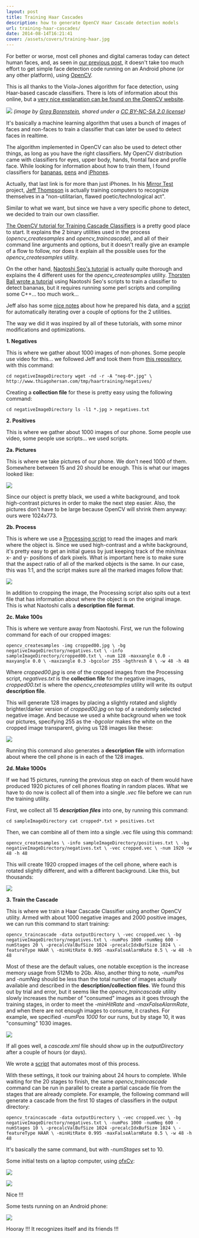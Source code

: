 ```yaml
---
layout: post
title: Training Haar Cascades
description: how to generate OpenCV Haar Cascade detection models
url: training-haar-cascades/
date: 2014-08-14T16:21:41
cover: /assets/covers/training-haar.jpg
---
```

For better or worse, most cell phones and digital cameras today can detect human faces, and, as seen in [our previous post](/post/android-opencv/), it doesn't take too much effort to get simple face detection code running on an Android phone (or any other platform), using [OpenCV](http://opencv.org/).

This is all thanks to the Viola-Jones algorithm for face detection, using Haar-based cascade classifiers. There is lots of information about this online, but a [very nice explanation can be found on the OpenCV website](http://opencv-python-tutroals.readthedocs.io/en/latest/py_tutorials/py_objdetect/py_face_detection/py_face_detection.html).

![](/assets/posts/training-haar-cascades/haarFace.jpg) *(image by [Greg Borenstein](https://www.flickr.com/photos/unavoidablegrain/), shared under a [CC BY-NC-SA 2.0 license](https://creativecommons.org/licenses/by-nc-sa/2.0/))*

It's basically a machine learning algorithm that uses a bunch of images of faces and non-faces to train a classifier that can later be used to detect faces in realtime.

The algorithm implemented in OpenCV can also be used to detect other things, as long as you have the right classifiers. My OpenCV distribution came with classifiers for eyes, upper body, hands, frontal face and profile face. While looking for information about how to train them, I found classifiers for [bananas](http://coding-robin.de/2013/07/22/train-your-own-opencv-haar-classifier.html), [pens](http://opencvuser.blogspot.com/2011/08/creating-haar-cascade-classifier-aka.html) and [iPhones](https://github.com/jeffThompson/MirrorTest/tree/master/AutomatedTraining).

Actually, that last link is for more than just iPhones. In his [Mirror Test](http://www.jeffreythompson.org/mirror-test.php) project, [Jeff Thompson](http://www.jeffreythompson.org/) is actually training computers to recognize themselves in a "non-utilitarian, flawed poetic/technological act".

Similar to what we want, but since we have a very specific phone to detect, we decided to train our own classifier.

[The OpenCV tutorial for Training Cascade Classifiers](http://docs.opencv.org/doc/user_guide/ug_traincascade.html) is a pretty good place to start. It explains the 2 binary utilities used in the process (*opencv_createsamples* and *opencv_traincascade*), and all of their command line arguments and options, but it doesn't really give an example of a flow to follow, nor does it explain all the possible uses for the *opencv_createsamples* utility.

On the other hand, [Naotoshi Seo's tutorial](http://note.sonots.com/SciSoftware/haartraining.html) is actually quite thorough and explains the 4 different uses for the *opencv_createsamples* utility. [Thorsten Ball wrote a tutorial](http://coding-robin.de/2013/07/22/train-your-own-opencv-haar-classifier.html) using Naotoshi Seo's scripts to train a classifier to detect bananas, but it requires running some perl scripts and compiling some C++... too much work...

Jeff also has some [nice notes](https://github.com/jeffThompson/MirrorTest/blob/master/TrainingInstructions.md) about how he prepared his data, and a [script](https://github.com/jeffThompson/MirrorTest/blob/master/AutomatedTraining/AutomateOpenCVTraining.py) for automatically iterating over a couple of options for the 2 utilities.

The way we did it was inspired by all of these tutorials, with some minor modifications and optimizations.

**1. Negatives**
  
This is where we gather about 1000 images of non-phones. Some people use video for this... we followed Jeff and took them from [this repository](https://code.google.com/p/tutorial-haartraining/), with this command:

`cd negativeImageDirectory
wget -nd -r -A "neg-0*.jpg" \
http://www.thiagohersan.com/tmp/haartraining/negatives/`

Creating a **collection file** for these is pretty easy using the following command:

`cd negativeImageDirectory
ls -l1 *.jpg > negatives.txt`

**2. Positives**
  
This is where we gather about 1000 images of our phone. Some people use video, some people use scripts... we used scripts.

**2a. Pictures**
  
This is where we take pictures of our phone. We don't need 1000 of them. Somewhere between 15 and 20 should be enough. This is what our images looked like:
  
![](/assets/posts/training-haar-cascades/haarPositiveImage.jpg)

Since our object is pretty black, we used a white background, and took high-contrast pictures in order to make the next step easier. Also, the pictures don't have to be large because OpenCV will shrink them anyway: ours were 1024x773.

**2b. Process**
  
This is where we use a [Processing script](https://github.com/thiagohersan/memememe/tree/master/Processing/PositiveCollectionTagger) to read the images and mark where the object is. Since we used high-contrast and a white background, it's pretty easy to get an initial guess by just keeping track of the min/max x- and y- positions of dark pixels. What is important here is to make sure that the aspect ratio of all of the marked objects is the same. In our case, this was 1:1, and the script makes sure all the marked images follow that:
  
![](/assets/posts/training-haar-cascades/haarPositiveImageCropper.png)

In addition to cropping the image, the Processing script also spits out a text file that has information about where the object is on the original image. This is what Naotoshi calls a **description file format**.

**2c. Make 100s**
  
This is where we venture away from Naotoshi. First, we run the following command for each of our cropped images:

`opencv_createsamples -img cropped00.jpg \
-bg negativeImageDirectory/negatives.txt \
-info sampleImageDirectory/cropped00.txt \
-num 128 -maxxangle 0.0 -maxyangle 0.0 \
-maxzangle 0.3 -bgcolor 255 -bgthresh 8 \
-w 48 -h 48`

Where *cropped00.jpg* is one of the cropped images from the Processing script, *negatives.txt* is the **collection file** for the negative images, *cropped00.txt* is where the *opencv_createsamples* utility will write its output **description file**.

This will generate 128 images by placing a slightly rotated and slightly brighter/darker version of *cropped00.jpg* on top of a randomly selected negative image. And because we used a white background when we took our pictures, specifying 255 as the *-bgcolor* makes the white on the cropped image transparent, giving us 128 images like these:

![](/assets/posts/training-haar-cascades/haarTrainingImages.png)

Running this command also generates a **description file** with information about where the cell phone is in each of the 128 images.

**2d. Make 1000s**
  
If we had 15 pictures, running the previous step on each of them would have produced 1920 pictures of cell phones floating in random places. What we have to do now is collect all of them into a single *.vec* file before we can run the training utility.

First, we collect all 15 **_description files_** into one, by running this command:

`cd sampleImageDirectory
cat cropped*.txt > positives.txt`

Then, we can combine all of them into a single .vec file using this command:

`opencv_createsamples \
-info sampleImageDirectory/positives.txt \
-bg negativeImageDirectory/negatives.txt \
-vec cropped.vec \
-num 1920 -w 48 -h 48`

This will create 1920 cropped images of the cell phone, where each is rotated slightly different, and with a different background. Like this, but thousands:
  
![](/assets/posts/training-haar-cascades/haarVecOpenCV.jpg)

**3. Train the Cascade**
  
This is where we train a Haar Cascade Classifier using another OpenCV utility. Armed with about 1000 negative images and 2000 positive images, we can run this command to start training:

`opencv_traincascade -data outputDirectory \
-vec cropped.vec \
-bg negativeImageDirectory/negatives.txt \
-numPos 1000 -numNeg 600 -numStages 20 \
-precalcValBufSize 1024 -precalcIdxBufSize 1024 \
-featureType HAAR \
-minHitRate 0.995 -maxFalseAlarmRate 0.5 \
-w 48 -h 48`

Most of these are the default values, one notable exception is the increase memory usage from 512Mb to 2Gb. Also, another thing to note, *-numPos* and *-numNeg* should be less than the total number of images actually available and described in the **description/collection files**. We found this out by trial and error, but it seems like the *opencv_traincascade* utility slowly increases the number of  "consumed" images as it goes through the training stages, in order to meet the *-minHitRate* and *-maxFalseAlarmRate*, and when there are not enough images to consume, it crashes. For example, we specified *-numPos 1000* for our runs, but by stage 10, it was "consuming" 1030 images.
  
![](/assets/posts/training-haar-cascades/haarTerminal.png)

If all goes well, a *cascade.xml* file should show up in the *outputDirectory* after a couple of hours (or days).

We wrote a [script](https://github.com/thiagohersan/memememe/tree/master/Python/createHaarCascade) that automates most of this process.

With these settings, it took our training about 24 hours to complete. While waiting for the 20 stages to finish, the same *opencv_traincascade* command can be run in parallel to create a partial cascade file from the stages that are already complete. For example, the following command will generate a cascade from the first 10 stages of classifiers in the output directory:

`opencv_traincascade -data outputDirectory \
-vec cropped.vec \
-bg negativeImageDirectory/negatives.txt \
-numPos 1000 -numNeg 600 -numStages 10 \
-precalcValBufSize 1024 -precalcIdxBufSize 1024 \
-featureType HAAR \
-minHitRate 0.995 -maxFalseAlarmRate 0.5 \
-w 48 -h 48`

It's basically the same command, but with *-numStages* set to 10.

Some initial tests on a laptop computer, using [ofxCv](https://github.com/kylemcdonald/ofxCv/tree/master/example-face):

![](/assets/posts/training-haar-cascades/haarTester36868.jpg)

![](/assets/posts/training-haar-cascades/haarTester40843.jpg)

Nice !!!

Some tests running on an Android phone:
  
![](/assets/posts/training-haar-cascades/haarTester40979.png)

Hooray !!! It recognizes itself and its friends !!!

